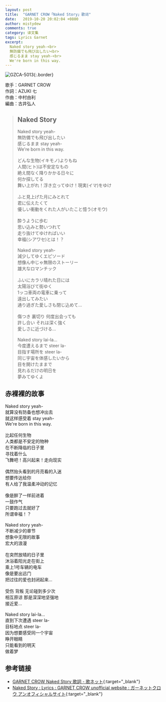 ```yaml
---
layout: post
title:  "GARNET CROW「Naked Story」歌词"
date:   2019-10-20 20:02:04 +0800
author: mistydew
comments: true
category: 译文集
tags: Lyrics Garnet
excerpt:
  Naked story yeah-<br>
  無防備でも飛び出したい<br>
  感じるまま stay yeah-<br>
  We're born in this way.
---
```

![GZCA-5013](https://ganekuro.github.io/images/discography/album/GZCA-5013.jpg){:.border}

歌手：GARNET CROW<br>
作詞：AZUKI 七<br>
作曲：中村由利<br>
編曲：古井弘人

<blockquote class="original">
  <h2>Naked Story</h2>
  <p>
    Naked story yeah-<br>
    無防備でも飛び出したい<br>
    感じるまま stay yeah-<br>
    We're born in this way.<br>
    <br>
    どんな生物(イキモノ)よりもね<br>
    人間(ヒト)は不安定なもの<br>
    絶え間なく降りかかる日々に<br>
    何か探してる<br>
    舞い上がれ！浮き立ってゆけ！現実(イマ)をゆけ<br>
    <br>
    ふと見上げた月にみとれて<br>
    君に伝えたくて<br>
    優しい衝動をくれた人がいたこと憶う(オモウ)<br>
    <br>
    酔うように歩む<br>
    思い込みと勢いつれて<br>
    走り抜けてゆければいい<br>
    幸福(シアワセ)とは！？<br>
    <br>
    Naked story yeah-<br>
    減少してゆくエピソード<br>
    想像ん中じゃ無限のストーリー<br>
    雄大なロマンチック<br>
    <br>
    ふいにカラリ晴れた日には<br>
    太陽浴びて街ゆく<br>
    1ッコ車両の電車に乗って<br>
    遠出してみたい<br>
    通り過ぎた愛しさも閉じ込めて…<br>
    <br>
    傷つき 裏切り 何度出会っても<br>
    許し合い それは深く強く<br>
    愛しさに近づける…<br>
    <br>
    Naked story lai-la...<br>
    今度遭えるまで steer la-<br>
    目指す場所を steer la-<br>
    同じ宇宙を体感したいから<br>
    目を開けたままで<br>
    見れるだけの明日を<br>
    夢みてゆくよ
  </p>
</blockquote>

<div class="translation">
  <h2>赤裸裸的故事</h2>
  <p>
    Naked story yeah-<br>
    就算没有防备也想冲出去<br>
    就这样感受着 stay yeah-<br>
    We're born in this way.<br>
    <br>
    比起任何生物<br>
    人类都是不安定的物种<br>
    在不断降临的日子里<br>
    寻找着什么<br>
    飞舞吧！高兴起来！走向现实<br>
    <br>
    偶然抬头看到的月亮看的入迷<br>
    想要传达给你<br>
    有人给了我温柔冲动的记忆<br>
    <br>
    像是醉了一样前进着<br>
    一鼓作气<br>
    只要跑过去就好了<br>
    所谓幸福！？<br>
    <br>
    Naked story yeah-<br>
    不断减少的章节<br>
    想象中无限的故事<br>
    宏大的浪漫<br>
    <br>
    在突然放晴的日子里<br>
    沐浴着阳光走在街上<br>
    乘上1号车辆的电车<br>
    像是要出远门<br>
    把过往的爱也封闭起来…<br>
    <br>
    受伤 背叛 无论碰到多少次<br>
    相互原谅 那是深深地坚强地<br>
    接近爱…<br>
    <br>
    Naked story lai-la...<br>
    直到下次遭遇 steer la-<br>
    目标地点 steer la-<br>
    因为想要感受同一个宇宙<br>
    睁开眼睛<br>
    只能看到的明天<br>
    做着梦
  </p>
</div>

## 参考链接

* [GARNET CROW Naked Story 歌詞 - 歌ネット](https://www.uta-net.com/song/20127/){:target="_blank"}
* [Naked Story : Lyrics : GARNET CROW unofficial website : ガーネットクロウ アンオフィシャルサイト](https://ganekuro.github.io/lyrics/original/Naked-Story.html){:target="_blank"}
